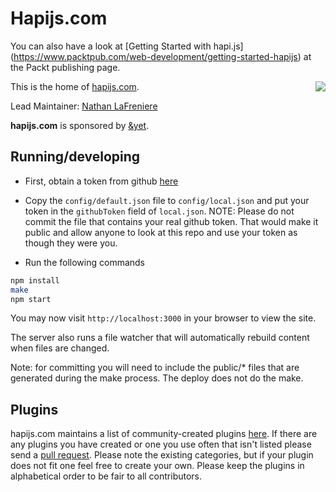 # Hapijs.com

You can also have a look at [Getting Started with hapi.js] (https://www.packtpub.com/web-development/getting-started-hapijs) at the Packt publishing page.

<a href="https://andyet.com"><img src="https://s3.amazonaws.com/static.andyet.com/images/%26yet-logo.svg" align="right" /></a>
This is the home of [hapijs.com](http://hapijs.com).

Lead Maintainer: [Nathan LaFreniere](https://github.com/nlf)

**hapijs.com** is sponsored by [&yet](https://andyet.com).

## Running/developing

* First, obtain a token from github [here](https://github.com/settings/tokens/new)

* Copy the `config/default.json` file to `config/local.json` and put your token in the `githubToken` field of `local.json`. NOTE: Please do not commit the file that contains your real github token. That would make it public and allow anyone to look at this repo and use your token as though they were you.

* Run the following commands

```bash
npm install
make
npm start
```

You may now visit `http://localhost:3000` in your browser to view the site.

The server also runs a file watcher that will automatically rebuild content when files are changed.

Note: for committing you will need to include the public/* files that are generated during the make process.  The deploy does not do the make.

## Plugins
hapijs.com maintains a list of community-created plugins [here](http://hapijs.com/plugins). If there are any plugins you have created or one you use often that isn't listed please send a [pull request](https://github.com/hapijs/hapijs.com/blob/master/lib/plugins.js). Please note the existing categories, but if your plugin does not fit one feel free to create your own. Please keep the plugins in alphabetical order to be fair to all contributors.
